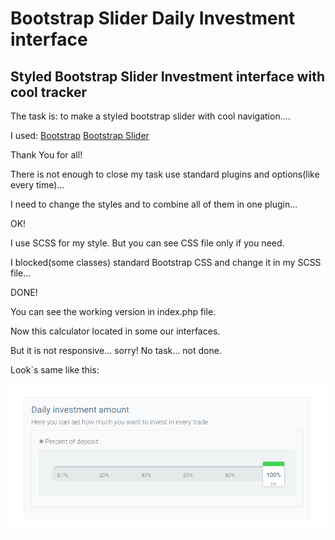# Bootstrap Slider Daily Investment interface
## Styled Bootstrap Slider Investment interface with cool tracker

 The task is: to make a styled bootstrap slider with cool navigation....

 I used:
  [Bootstrap](http://getbootstrap.com)
  [Bootstrap Slider](https://github.com/seiyria/bootstrap-slider)

 Thank You for all!

 There is not enough to close my task use standard plugins and options(like every time)...

 I need to change the styles and to combine all of them in one plugin...

 OK!

 I use SCSS for my style. But you can see CSS file only if you need.

 I blocked(some classes) standard Bootstrap CSS and change it in my SCSS file...

 DONE!

 You can see the working version in index.php file.

 Now this calculator located in some our interfaces.

 But it is not responsive...  sorry! No task... not done.

 Look`s same like this:


 ![Preview image](preview.png)